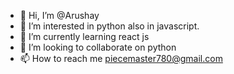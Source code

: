 - 👋 Hi, I’m @Arushay
- 👀 I’m interested in python also in javascript.
- 🌱 I’m currently learning react js
- 💞️ I’m looking to collaborate on python
- 📫 How to reach me piecemaster780@gmail.com

<!---
Arushay/Arushay is a ✨ special ✨ repository because its `README.md` (this file) appears on your GitHub profile.
You can click the Preview link to take a look at your changes.
--->
